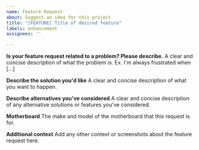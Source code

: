```yaml
---
name: Feature Request
about: Suggest an idea for this project
title: "[FEATURE] Title of desired feature"
labels: enhancement
assignees: ''

---
```


**Is your feature request related to a problem? Please describe.**
A clear and concise description of what the problem is. Ex. I'm always frustrated when [...]

**Describe the solution you'd like**
A clear and concise description of what you want to happen.

**Describe alternatives you've considered**
A clear and concise description of any alternative solutions or features you've considered.

**Motherboard**
The make and model of the motherboard that this request is for.

**Additional context**
Add any other context or screenshots about the feature request here.
